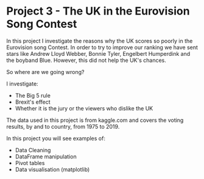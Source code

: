 # Project 3 - The UK in the Eurovision Song Contest


In this project I  investigate the reasons why the UK scores so poorly in the Eurovision song Contest. 
In order to try to improve our ranking we have sent stars like Andrew Lloyd Webber, Bonnie Tyler, Engelbert Humperdink and the boyband Blue. 
However, this did not help the UK's chances.

So where are we going wrong?

I investigate:

* The Big 5 rule
* Brexit's effect
* Whether it is the jury or the viewers who dislike the UK

The data used in this project is from kaggle.com and covers the voting results, by and to country, from 1975 to 2019.

In this project you will see examples of:

* Data Cleaning
* DataFrame manipulation
* Pivot tables
* Data visualisation (matplotlib)
